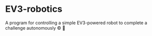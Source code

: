 # EV3-robotics
A program for controlling a simple EV3-powered robot to complete a challenge autonomously ©️ 🤖
